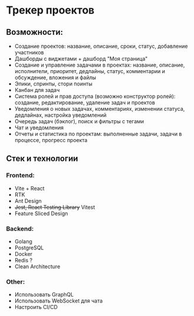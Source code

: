 # Трекер проектов

## Возможности:

- Создание проектов: название, описание, сроки, статус, добавление участников
- Дашборды с виджетами + дашборд "Моя страница"
- Создание и управление задачами в проектах: название, описание, исполнители, приоритет, дедлайны, статус, комментарии и обсуждение, вложения и файлы
- Эпики, спринты, стори поинты 
- Канбан для задач
- Система ролей и прав доступа (возможно конструктор ролей): создание, редактирование, удаление задач и проектов
- Уведомления о новых задачах, комментариях, изменении статуса, дедлайнах, настройка уведомлений
- Очередь задач (бэклог), поиск и фильтры с тегами
- Чат и уведомления
- Отчеты и статистика по проектам: выполненные задачи, задачи в процессе, прогресс проекта

## Стек и технологии

### Frontend:
- Vite + React
- RTK
- Ant Design
- ~~Jest, React Testing Library~~ Vitest
- Feature Sliced Design

### Backend:
- Golang
- PostgreSQL
- Docker
- Redis ?
- Clean Architecture

### Other:
- Использовать GraphQL
- Использовать WebSocket для чата
- Настроить CI/CD